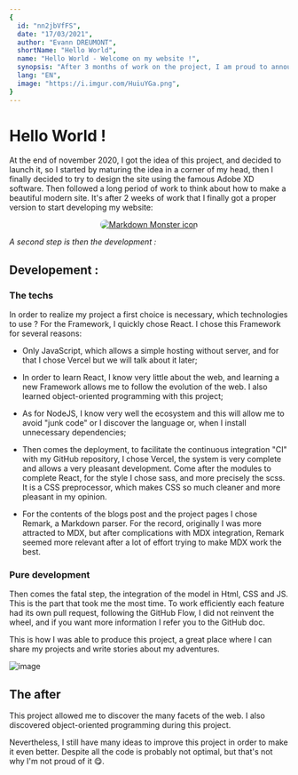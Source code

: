 ```yaml
---
{
  id: "nn2jbVfFS",
  date: "17/03/2021",
  author: "Evann DREUMONT",
  shortName: "Hello World",
  name: "Hello World - Welcome on my website !",
  synopsis: "After 3 months of work on the project, I am proud to announce my portfolio. An adventure full of twists and turns and great discoveries...",
  lang: "EN",
  image: "https://i.imgur.com/HuiuYGa.png",
}
---
```


# Hello World !

At the end of november 2020, I got the idea of this project, and decided to launch it, so I started by maturing the idea in a corner of my head, then I finally decided to try to design the site using the famous Adobe XD software. Then followed a long period of work to think about how to make a beautiful modern site. It's after 2 weeks of work that I finally got a proper version to start developing my website: 

<center>
<a href="https://i.imgur.com/RhVJ53j.png" target="_blank">
  <img src="https://i.imgur.com/RhVJ53j.png"
      alt="Markdown Monster icon"
      style="border-radius: 10px;" />
</a>
</center> 

*A second step is then the development :*

## Developement :

### The techs

In order to realize my project a first choice is necessary, which technologies to use ? 
For the Framework, I quickly chose React. I chose this Framework for several reasons: 
- Only JavaScript, which allows a simple hosting without server, and for that I chose Vercel but we will talk about it later;

- In order to learn React, I know very little about the web, and learning a new Framework allows me to follow the evolution of the web. I also learned object-oriented programming with this project; 

- As for NodeJS, I know very well the ecosystem and this will allow me to avoid "junk code" or I discover the language or, when I install unnecessary dependencies;

- Then comes the deployment, to facilitate the continuous integration "CI" with my GitHub repository, I chose Vercel, the system is very complete and allows a very pleasant development.
Come after the modules to complete React, for the style I chose sass, and more precisely the scss. It is a CSS preprocessor, which makes CSS so much cleaner and more pleasant in my opinion. 

- For the contents of the blogs post and the project pages I chose Remark, a Markdown parser. For the record, originally I was more attracted to MDX, but after complications with MDX integration, Remark seemed more relevant after a lot of effort trying to make MDX work the best. 

### Pure development

Then comes the fatal step, the integration of the model in Html, CSS and JS. This is the part that took me the most time. To work efficiently each feature had its own pull request, following the GitHub Flow, I did not reinvent the wheel, and if you want more information I refer you to the GitHub doc.

This is how I was able to produce this project, a great place where I can share my projects and write stories about my adventures.

![image](https://i.imgur.com/uPN2CkN.png)

## The after 

This project allowed me to discover the many facets of the web. I also discovered object-oriented programming during this project.

Nevertheless, I still have many ideas to improve this project in order to make it even better. Despite all the code is probably not optimal, but that's not why I'm not proud of it :yum:.

